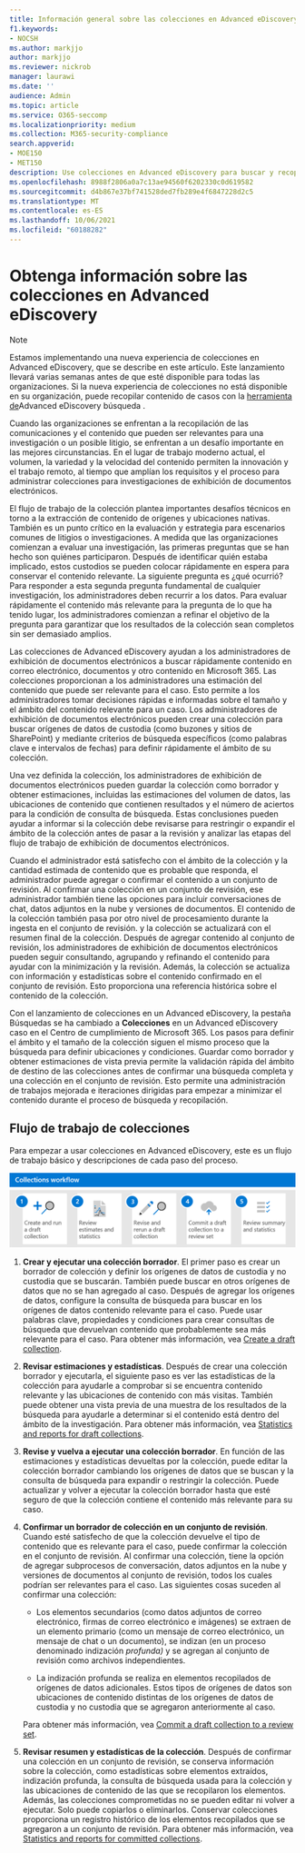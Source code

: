 ```yaml
---
title: Información general sobre las colecciones en Advanced eDiscovery
f1.keywords:
- NOCSH
ms.author: markjjo
author: markjjo
ms.reviewer: nickrob
manager: laurawi
ms.date: ''
audience: Admin
ms.topic: article
ms.service: O365-seccomp
ms.localizationpriority: medium
ms.collection: M365-security-compliance
search.appverid:
- MOE150
- MET150
description: Use colecciones en Advanced eDiscovery para buscar y recopilar contenido relacionado con su caso o investigación.
ms.openlocfilehash: 8988f2806a0a7c13ae94560f6202330c0d619582
ms.sourcegitcommit: d4b867e37bf741528ded7fb289e4f6847228d2c5
ms.translationtype: MT
ms.contentlocale: es-ES
ms.lasthandoff: 10/06/2021
ms.locfileid: "60188282"
---
```

# <a name="learn-about-collections-in-advanced-ediscovery"></a>Obtenga información sobre las colecciones en Advanced eDiscovery

> [!NOTE]
> Estamos implementando una nueva experiencia de colecciones en Advanced eDiscovery, que se describe en este artículo. Este lanzamiento llevará varias semanas antes de que esté disponible para todas las organizaciones. Si la nueva experiencia de colecciones no está disponible en su organización, puede recopilar contenido de casos con la [herramienta de](create-search-to-collect-data.md)Advanced eDiscovery búsqueda .

Cuando las organizaciones se enfrentan a la recopilación de las comunicaciones y el contenido que pueden ser relevantes para una investigación o un posible litigio, se enfrentan a un desafío importante en las mejores circunstancias. En el lugar de trabajo moderno actual, el volumen, la variedad y la velocidad del contenido permiten la innovación y el trabajo remoto, al tiempo que amplían los requisitos y el proceso para administrar colecciones para investigaciones de exhibición de documentos electrónicos.

El flujo de trabajo de la colección plantea importantes desafíos técnicos en torno a la extracción de contenido de orígenes y ubicaciones nativas. También es un punto crítico en la evaluación y estrategia para escenarios comunes de litigios o investigaciones. A medida que las organizaciones comienzan a evaluar una investigación, las primeras preguntas que se han hecho son quiénes participaron. Después de identificar quién estaba implicado, estos custodios se pueden colocar rápidamente en espera para conservar el contenido relevante. La siguiente pregunta es ¿qué ocurrió? Para responder a esta segunda pregunta fundamental de cualquier investigación, los administradores deben recurrir a los datos. Para evaluar rápidamente el contenido más relevante para la pregunta de lo que ha tenido lugar, los administradores comienzan a refinar el objetivo de la pregunta para garantizar que los resultados de la colección sean completos sin ser demasiado amplios.

Las colecciones de Advanced eDiscovery ayudan a los administradores de exhibición de documentos electrónicos a buscar rápidamente contenido en correo electrónico, documentos y otro contenido en Microsoft 365. Las colecciones proporcionan a los administradores una estimación del contenido que puede ser relevante para el caso. Esto permite a los administradores tomar decisiones rápidas e informadas sobre el tamaño y el ámbito del contenido relevante para un caso. Los administradores de exhibición de documentos electrónicos pueden crear una colección para buscar orígenes de datos de custodia (como buzones y sitios de SharePoint) y mediante criterios de búsqueda específicos (como palabras clave e intervalos de fechas) para definir rápidamente el ámbito de su colección.

Una vez definida la colección, los administradores de exhibición de documentos electrónicos pueden guardar la colección como borrador y obtener estimaciones, incluidas las estimaciones del volumen de datos, las ubicaciones de contenido que contienen resultados y el número de aciertos para la condición de consulta de búsqueda. Estas conclusiones pueden ayudar a informar si la colección debe revisarse para restringir o expandir el ámbito de la colección antes de pasar a la revisión y analizar las etapas del flujo de trabajo de exhibición de documentos electrónicos.

Cuando el administrador está satisfecho con el ámbito de la colección y la cantidad estimada de  contenido que es probable que responda, el administrador puede agregar o confirmar el contenido a un conjunto de revisión. Al confirmar una colección en un conjunto de revisión, ese administrador también tiene las opciones para incluir conversaciones de chat, datos adjuntos en la nube y versiones de documentos. El contenido de la colección también pasa por otro nivel de procesamiento durante la ingesta en el conjunto de revisión. y la colección se actualizará con el resumen final de la colección. Después de agregar contenido al conjunto de revisión, los administradores de exhibición de documentos electrónicos pueden seguir consultando, agrupando y refinando el contenido para ayudar con la minimización y la revisión. Además, la colección se actualiza con información y estadísticas sobre el contenido confirmado en el conjunto de revisión. Esto proporciona una referencia histórica sobre el contenido de la colección.

Con el lanzamiento de colecciones en un  Advanced eDiscovery, la pestaña Búsquedas se ha cambiado a **Colecciones** en un Advanced eDiscovery caso en el Centro de cumplimiento de Microsoft 365. Los pasos para definir el ámbito y el tamaño de la colección siguen el mismo proceso que la búsqueda para definir ubicaciones y condiciones. Guardar como borrador y obtener estimaciones de vista previa permite la validación rápida del ámbito de destino de las colecciones antes de confirmar una búsqueda completa y una colección en el conjunto de revisión. Esto permite una administración de trabajos mejorada e iteraciones dirigidas para empezar a minimizar el contenido durante el proceso de búsqueda y recopilación.

## <a name="collections-workflow"></a>Flujo de trabajo de colecciones

Para empezar a usar colecciones en Advanced eDiscovery, este es un flujo de trabajo básico y descripciones de cada paso del proceso.

![Flujo de trabajo de colecciones en Advanced eDiscovery.](../media/CollectionsWorkflow.png)

1. **Crear y ejecutar una colección borrador**. El primer paso es crear un borrador de colección y definir los orígenes de datos de custodia y no custodia que se buscarán. También puede buscar en otros orígenes de datos que no se han agregado al caso. Después de agregar los orígenes de datos, configure la consulta de búsqueda para buscar en los orígenes de datos contenido relevante para el caso. Puede usar palabras clave, propiedades y condiciones para crear consultas de búsqueda que devuelvan contenido que probablemente sea más relevante para el caso. Para obtener más información, vea [Create a draft collection](create-draft-collection.md).

2. **Revisar estimaciones y estadísticas**. Después de crear una colección borrador y ejecutarla, el siguiente paso es ver las estadísticas de la colección para ayudarle a comprobar si se encuentra contenido relevante y las ubicaciones de contenido con más visitas. También puede obtener una vista previa de una muestra de los resultados de la búsqueda para ayudarle a determinar si el contenido está dentro del ámbito de la investigación. Para obtener más información, vea [Statistics and reports for draft collections](collection-statistics-reports.md#statistics-and-reports-for-draft-collections).

3. **Revise y vuelva a ejecutar una colección borrador**. En función de las estimaciones y estadísticas devueltas por la colección, puede editar la colección borrador cambiando los orígenes de datos que se buscan y la consulta de búsqueda para expandir o restringir la colección. Puede actualizar y volver a ejecutar la colección borrador hasta que esté seguro de que la colección contiene el contenido más relevante para su caso.

4. **Confirmar un borrador de colección en un conjunto de revisión**. Cuando esté satisfecho de que la colección devuelve el tipo de contenido que es relevante para el caso, puede confirmar la colección en el conjunto de revisión. Al confirmar una colección, tiene la opción de agregar subprocesos de conversación, datos adjuntos en la nube y versiones de documentos al conjunto de revisión, todos los cuales podrían ser relevantes para el caso. Las siguientes cosas suceden al confirmar una colección:

   - Los elementos secundarios (como datos adjuntos de correo electrónico, firmas de correo electrónico e imágenes) se extraen de un elemento primario (como un mensaje de correo electrónico, un mensaje de chat o un documento), se indizan (en un proceso denominado indización *profunda)* y se agregan al conjunto de revisión como archivos independientes.

   - La indización profunda se realiza en elementos recopilados de orígenes de datos adicionales. Estos tipos de orígenes de datos son ubicaciones de contenido distintas de los orígenes de datos de custodia y no custodia que se agregaron anteriormente al caso.

   Para obtener más información, vea [Commit a draft collection to a review set](commit-draft-collection.md).

5. **Revisar resumen y estadísticas de la colección**. Después de confirmar una colección en un conjunto de revisión, se conserva información sobre la colección, como estadísticas sobre elementos extraídos, indización profunda, la consulta de búsqueda usada para la colección y las ubicaciones de contenido de las que se recopilaron los elementos. Además, las colecciones comprometidas no se pueden editar ni volver a ejecutar. Solo puede copiarlos o eliminarlos. Conservar colecciones proporciona un registro histórico de los elementos recopilados que se agregaron a un conjunto de revisión. Para obtener más información, vea [Statistics and reports for committed collections](collection-statistics-reports.md#statistics-and-reports-for-committed-collections).
